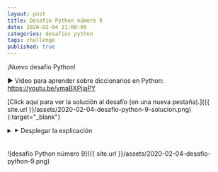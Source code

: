 ```yaml
---
layout: post
title: Desafío Python número 9
date: 2020-02-04 21:00:00
categories: desafios python
tags: challenge
published: true
---
```


¡Nuevo desafío Python!

▶️ Video para aprender sobre diccionarios en Python: https://youtu.be/ymaBXPjiaPY

[Click aquí para ver la solución al desafío (en una nueva pestaña).]({{ site.url }}/assets/2020-02-04-desafio-python-9-solucion.png){:target="_blank"}

<details><summary>⯈ Desplegar la explicación</summary>
El algoritmo solicita al usuario 5 strings y, por cada carácter de cada string, si se trata de una letra, verifica si no se encuentra en el diccionario, en cuyo caso la agrega con el valor 1 y, si se encuentra, le suma 1.
<br />
<br />💢 Para ejecutar el código: https://repl.it/@programacionde1/Python-Desafio-9</details>

<br />
<br />![desafío Python número 9]({{ site.url }}/assets/2020-02-04-desafio-python-9.png)
